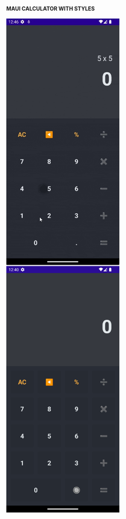 #### MAUI CALCULATOR WITH STYLES

<img src='/Screenshots/Calculator.MAUI_DarkLightModes.gif' width='300'> <img src='/Screenshots/Calculator.MAui_DarkMode.png' width='300'>
